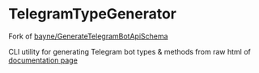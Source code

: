 # TelegramTypeGenerator

Fork of [bayne/GenerateTelegramBotApiSchema](https://github.com/bayne/GenerateTelegramBotApiSchema)

CLI utility for generating Telegram bot types & methods from raw html of [documentation page](https://core.telegram.org/bots/api)